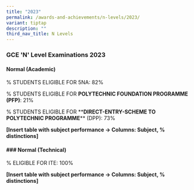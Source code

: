 ```yaml
---
title: "2023"
permalink: /awards-and-achievements/n-levels/2023/
variant: tiptap
description: ""
third_nav_title: N Levels
---
```

<h3><strong>GCE 'N' Level Examinations 2023</strong></h3><h4><strong>Normal (Academic)</strong></h4><p>% STUDENTS ELIGIBLE FOR 5NA: 82%</p><p>% STUDENTS ELIGIBLE FOR <strong>POLYTECHNIC FOUNDATION PROGRAMME (PFP)</strong>: 21%</p><p>% STUDENTS ELIGIBLE FOR **<strong>DIRECT-ENTRY-SCHEME TO POLYTECHNIC PROGRAMME</strong>** (DPP): 73%</p><p><strong>[Insert table with subject performance -&gt; Columns: Subject, % distinctions]</strong></p><p></p><p></p><h4>### <strong>Normal (Technical)</strong></h4><p>% ELIGIBLE FOR ITE: 100%</p><p></p><p><strong>[Insert table with subject performance -&gt; Columns: Subject, % distinctions]</strong></p><p></p>